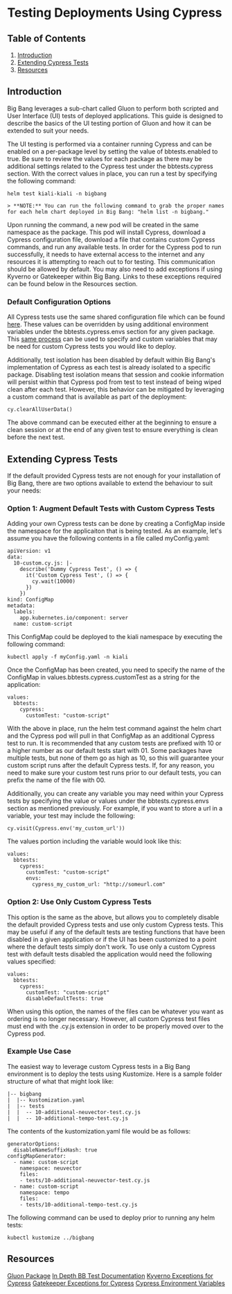# Testing Deployments Using Cypress
 
## Table of Contents
1. [Introduction](#introduction)
2. [Extending Cypress Tests](#extending-cypress-tests)
3. [Resources](#resources)
 
## Introduction
Big Bang leverages a sub-chart called Gluon to perform both scripted and User Interface (UI) tests of deployed applications.  This guide is designed to describe the basics of the UI testing portion of Gluon and how it can be extended to suit your needs.

The UI testing is performed via a container running Cypress and can be enabled on a per-package level by setting the value of bbtests.enabled to true.  Be sure to review the values for each package as there may be additional settings related to the Cypress test under the bbtests.cypress section.  With the correct values in place, you can run a test by specifying the following command:

`helm test kiali-kiali -n bigbang`
    
    > **NOTE:** You can run the following command to grab the proper names for each helm chart deployed in Big Bang: "helm list -n bigbang."

Upon running the command, a new pod will be created in the same namespace as the package.  This pod will install Cypress, download a Cypress configuration file, download a file that contains custom Cypress commands, and run any available tests.  In order for the Cypress pod to run successfully, it needs to have external access to the internet and any resources it is attempting to reach out to for testing.  This communication should be allowed by default. You may also need to add exceptions if using Kyverno or Gatekeeper within Big Bang.  Links to these exceptions required can be found below in the Resources section.  
 
### Default Configuration Options
All Cypress tests use the same shared configuration file which can be found [here](https://repo1.dso.mil/big-bang/product/packages/gluon/-/blob/master/common/cypress.config.js?ref_type=heads).  These values can be overridden by using additional environment variables under the bbtests.cypress.envs section for any given package.  This [same process](https://docs.cypress.io/guides/guides/environment-variables#Option-4---env) can be used to specify and custom variables that may be need for custom Cypress tests you would like to deploy.

Additionally, test isolation has been disabled by default within Big Bang's implementation of Cypress as each test is already isolated to a specific package.  Disabling test isolation means that session and cookie information will persist within that Cypress pod from test to test instead of being wiped clean after each test.  However, this behavior can be mitigated by leveraging a custom command that is available as part of the deployment:

```cy.clearAllUserData()```

The above command can be executed either at the beginning to ensure a clean session or at the end of any given test to ensure everything is clean before the next test.
 
## Extending Cypress Tests

If the default provided Cypress tests are not enough for your installation of Big Bang, there are two options available to extend the behaviour to suit your needs:
 
### Option 1: Augment Default Tests with Custom Cypress Tests
Adding your own Cypress tests can be done by creating a ConfigMap inside the namespace for the applicaiton that is being tested.  As an example, let's assume you have the following contents in a file called myConfig.yaml:

```
apiVersion: v1
data:
  10-custom.cy.js: |-
    describe('Dummy Cypress Test', () => {
      it('Custom Cypress Test', () => {
        cy.wait(10000)
      })
    })
kind: ConfigMap
metadata:
  labels:
    app.kubernetes.io/component: server
  name: custom-script
```

This ConfigMap could be deployed to the kiali namespace by executing the following command:

```
kubectl apply -f myConfig.yaml -n kiali
```

Once the ConfigMap has been created, you need to specify the name of the ConfigMap in values.bbtests.cypress.customTest as a string for the application:

```
values:
  bbtests:
    cypress:
      customTest: "custom-script"
```

With the above in place, run the helm test command against the helm chart and the Cypress pod will pull in that ConfigMap as an additional Cypress test to run.  It is recommended that any custom tests are prefixed with 10 or a higher number as our default tests start with 01.  Some packages have multiple tests, but none of them go as high as 10, so this will guarantee your custom script runs after the default Cypress tests.  If, for any reason, you need to make sure your custom test runs prior to our default tests, you can prefix the name of the file with 00.

Additionally, you can create any variable you may need within your Cypress tests by specifying the value or values under the bbtests.cypress.envs section as mentioned previously.  For example, if you want to store a url in a variable, your test may include the following:

```
cy.visit(Cypress.env('my_custom_url'))
```

The values portion including the variable would look like this:

```
values:
  bbtests:
    cypress:
      customTest: "custom-script"
      envs:
        cypress_my_custom_url: "http://someurl.com"
```

### Option 2: Use Only Custom Cypress Tests
This option is the same as the above, but allows you to completely disable the default provided Cypress tests and use only custom Cypress tests.  This may be useful if any of the default tests are testing functions that have been disabled in a given application or if the UI has been customized to a point where the default tests simply don't work.  To use only a custom Cypress test with default tests disabled the application would need the following values specified:

```
values:
  bbtests:
    cypress:
      customTest: "custom-script"
      disableDefaultTests: true
```

When using this option, the names of the files can be whatever you want as ordering is no longer necessary.  However, all custom Cypress test files must end with the .cy.js extension in order to be properly moved over to the Cypress pod.

### Example Use Case
The easiest way to leverage custom Cypress tests in a Big Bang environment is to deploy the tests using Kustomize.  Here is a sample folder structure of what that might look like:

```
|-- bigbang
|  |-- kustomization.yaml
|  |-- tests
|  |  -- 10-additional-neuvector-test.cy.js
|  |  -- 10-additional-tempo-test.cy.js
```

The contents of the kustomization.yaml file would be as follows:

```
generatorOptions:
  disableNameSuffixHash: true
configMapGenerator:
  - name: custom-script
    namespace: neuvector
    files:
    - tests/10-additional-neuvector-test.cy.js
  - name: custom-script
    namespace: tempo
    files:
    - tests/10-additional-tempo-test.cy.js
```

The following command can be used to deploy prior to running any helm tests:

```
kubectl kustomize ../bigbang
```

## Resources
[Gluon Package](https://repo1.dso.mil/big-bang/product/packages/gluon)
[In Depth BB Test Documentation](https://repo1.dso.mil/big-bang/product/packages/gluon/-/blob/master/docs/bb-tests.md?ref_type=heads)
[Kyverno Exceptions for Cypress](https://repo1.dso.mil/big-bang/bigbang/-/blob/master/chart/templates/kyverno-policies/values.yaml)
[Gatekeeper Exceptions for Cypress](https://repo1.dso.mil/big-bang/bigbang/-/blob/master/chart/templates/gatekeeper/values.yaml)
[Cypress Environment Variables](https://docs.cypress.io/guides/guides/environment-variables#Option-4---env)
